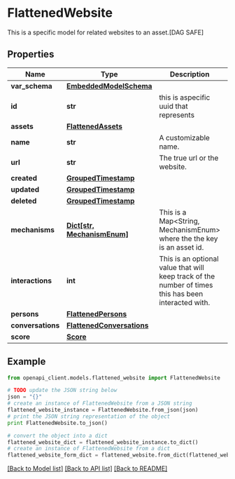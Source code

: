# FlattenedWebsite

This is a specific model for related websites to an asset.[DAG SAFE]

## Properties
Name | Type | Description | Notes
------------ | ------------- | ------------- | -------------
**var_schema** | [**EmbeddedModelSchema**](EmbeddedModelSchema.md) |  | [optional] 
**id** | **str** | this is aspecific uuid that represents | 
**assets** | [**FlattenedAssets**](FlattenedAssets.md) |  | [optional] 
**name** | **str** | A customizable name. | 
**url** | **str** | The true url or the website. | 
**created** | [**GroupedTimestamp**](GroupedTimestamp.md) |  | 
**updated** | [**GroupedTimestamp**](GroupedTimestamp.md) |  | 
**deleted** | [**GroupedTimestamp**](GroupedTimestamp.md) |  | [optional] 
**mechanisms** | [**Dict[str, MechanismEnum]**](MechanismEnum.md) | This is a Map&lt;String, MechanismEnum&gt; where the the key is an asset id. | [optional] 
**interactions** | **int** | This is an optional value that will keep track of the number of times this has been interacted with. | [optional] 
**persons** | [**FlattenedPersons**](FlattenedPersons.md) |  | [optional] 
**conversations** | [**FlattenedConversations**](FlattenedConversations.md) |  | [optional] 
**score** | [**Score**](Score.md) |  | [optional] 

## Example

```python
from openapi_client.models.flattened_website import FlattenedWebsite

# TODO update the JSON string below
json = "{}"
# create an instance of FlattenedWebsite from a JSON string
flattened_website_instance = FlattenedWebsite.from_json(json)
# print the JSON string representation of the object
print FlattenedWebsite.to_json()

# convert the object into a dict
flattened_website_dict = flattened_website_instance.to_dict()
# create an instance of FlattenedWebsite from a dict
flattened_website_form_dict = flattened_website.from_dict(flattened_website_dict)
```
[[Back to Model list]](../README.md#documentation-for-models) [[Back to API list]](../README.md#documentation-for-api-endpoints) [[Back to README]](../README.md)


